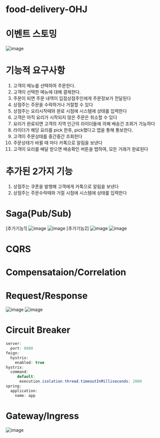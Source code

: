 # food-delivery-OHJ

# 이벤트 스토밍

![image](https://user-images.githubusercontent.com/91641815/203244063-cdace5b5-f4b3-406f-8ab5-47569c056667.png)

# 기능적 요구사항
1. 고객이 메뉴를 선택하여 주문한다.
2. 고객이 선택한 메뉴에 대해 결제한다.
3. 주문이 되면 주문 내역이 입점상점주인에게 주문정보가 전달된다
4. 상점주는 주문을 수락하거나 거절할 수 있다
5. 상점주는 요리시작때와 완료 시점에 시스템에 상태를 입력한다
6. 고객은 아직 요리가 시작되지 않은 주문은 취소할 수 있다
7. 요리가 완료되면 고객의 지역 인근의 라이더들에 의해 배송건 조회가 가능하다
8. 라이더가 해당 요리를 pick 한후, pick했다고 앱을 통해 통보한다.
9. 고객이 주문상태를 중간중간 조회한다
10. 주문상태가 바뀔 때 마다 카톡으로 알림을 보낸다
11. 고객이 요리를 배달 받으면 배송확인 버튼을 탭하여, 모든 거래가 완료된다

# 추가된 2가지 기능
1. 상점주는 쿠폰을 발행해 고객에게 카톡으로 알림을 보낸다
2. 상점주는 주문수락때와 거절 시점에 시스템에 상태를 입력한다

# Saga(Pub/Sub)
[추가기능1]
![image](https://user-images.githubusercontent.com/91641815/203246773-d06bc2f4-4e14-45b7-b840-a855ce3f7c0f.png)
![image](https://user-images.githubusercontent.com/91641815/203246965-be1a149e-9e0f-4098-a45f-59baa99158a4.png)
[추가기능2]
![image](https://user-images.githubusercontent.com/91641815/203252351-780a3bce-5e9e-4b13-bfe7-750781d28a0c.png)
![image](https://user-images.githubusercontent.com/91641815/203252269-ace7a3de-4ee7-46c4-8daf-928ce5aeb2d6.png)

# CQRS


# Compensataion/Correlation


# Request/Response
![image](https://user-images.githubusercontent.com/91641815/203259097-c7fbe7eb-1748-47b8-89c9-45df42dc998a.png)
![image](https://user-images.githubusercontent.com/91641815/203259156-3a04c456-d968-45d9-bc2e-572173fbb212.png)

# Circuit Breaker
```java
server:
  port: 8080
feign:
  hystrix:
    enabled: true
hystrix:
  command:
     default:
      execution.isolation.thread.timeoutInMilliseconds: 2000
spring:
  application:
    name: app
```

# Gateway/Ingress
![image](https://user-images.githubusercontent.com/91641815/203247906-b205c254-6528-4e70-af85-f6c063833e08.png)
